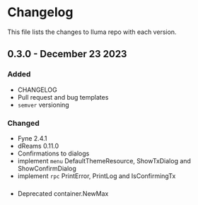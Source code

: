 # Changelog

This file lists the changes to Iluma repo with each version.

## 0.3.0 - December 23 2023

### Added

* CHANGELOG
* Pull request and bug templates
* `semver` versioning 

### Changed

* Fyne 2.4.1
* dReams 0.11.0
* Confirmations to dialogs  
* implement `menu` DefaultThemeResource, ShowTxDialog and ShowConfirmDialog
* implement `rpc` PrintError, PrintLog and IsConfirmingTx

###

* Deprecated container.NewMax